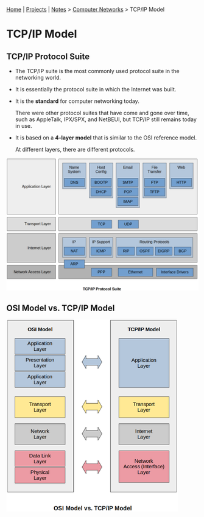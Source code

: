 [Home](../../) | [Projects](../../projects) | [Notes](../) > <a href="./">Computer Networks</a> > TCP/IP Model

# TCP/IP Model



## TCP/IP Protocol Suite

* The TCP/IP suite is the most commonly used protocol suite in the networking world.

* It is essentially the protocol suite in which the Internet was built.

* It is the **standard** for computer networking today. 

  There were other protocol suites that have come and gone over time, such as AppleTalk, IPX/SPX, and NetBEUI, but TCP/IP still remains today in use.

* It is based on a **4-layer model** that is similar to the OSI reference model.

  At different layers, there are different protocols.



<img src="./img/tcpip-protocol-suite.png" alt="tcpip-protocol-suite" width="760">



## OSI Model vs. TCP/IP Model



<img src="./img/osi-model-vs-tcpip-model.png" alt="osi-model-vs-tcpip-model" width="450">